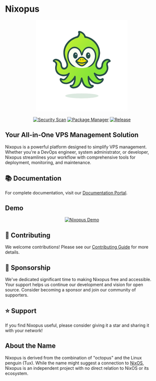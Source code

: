# Nixopus

<p align="center">
  <img src="./assets/nixopus_logo_transparent.png" alt="Nixopus Logo" width="300"/>
</p>

<div align="center">

[![Security Scan](https://github.com/raghavyuva/nixopus/actions/workflows/security.yml/badge.svg)](https://github.com/raghavyuva/nixopus/actions/workflows/security.yml)
[![Package Manager](https://github.com/raghavyuva/nixopus/actions/workflows/build_container.yml/badge.svg)](https://github.com/raghavyuva/nixopus/actions/workflows/build_container.yml)
[![Release](https://github.com/raghavyuva/nixopus/actions/workflows/release.yml/badge.svg)](https://github.com/raghavyuva/nixopus/actions/workflows/release.yml)
</div>

## Your All-in-One VPS Management Solution

Nixopus is a powerful platform designed to simplify VPS management. Whether you're a DevOps engineer, system administrator, or developer, Nixopus streamlines your workflow with comprehensive tools for deployment, monitoring, and maintenance.

## 📚 Documentation

For complete documentation, visit our [Documentation Portal](https://docs.nixopus.com).

## Demo

<p align="center">
  <a href="https://youtu.be/QTrCqsesibU" title="Nixopus Demo - Click to Watch!">
    <img src="https://img.youtube.com/vi/QTrCqsesibU/0.jpg" 
         alt="Nixopus Demo" 
         width="600" 
         height="440" 
         style="max-width: 100%;">
  </a>
</p>

## 🤝 Contributing

We welcome contributions! Please see our [Contributing Guide](https://docs.nixopus.com/contributing/) for more details.

## 💖 Sponsorship

We've dedicated significant time to making Nixopus free and accessible. Your support helps us continue our development and vision for open source. Consider becoming a sponsor and join our community of supporters.

## ⭐ Support

If you find Nixopus useful, please consider giving it a star and sharing it with your network!

## About the Name

Nixopus is derived from the combination of "octopus" and the Linux penguin (Tux). While the name might suggest a connection to [NixOS](https://nixos.org/), Nixopus is an independent project with no direct relation to NixOS or its ecosystem.
